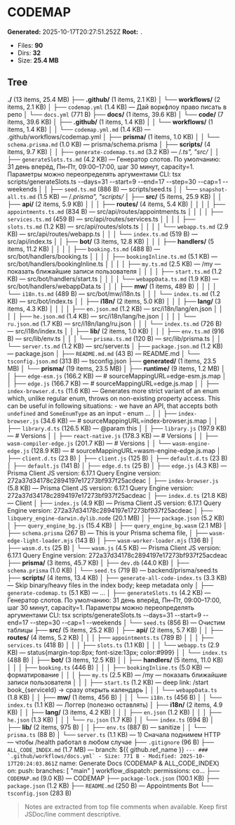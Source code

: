 # CODEMAP

**Generated:** 2025-10-17T20:27:51.252Z
**Root:** `.`

- Files: **90**
- Dirs: **32**
- Size: **25.4 MB**

## Tree

**./** (13 items, 25.4 MB)
├── **.github/** (1 items, 2.1 KB)
│   └── **workflows/** (2 items, 2.1 KB)
│       ├── `codemap.yml` (1.4 KB) — Дай воркфлоу право писать в репо
│       └── `docs.yml` (771 B)
├── **docs/** (1 items, 39.6 KB)
│   └── **code/** (7 items, 39.6 KB)
│       ├── **.github/** (1 items, 1.4 KB)
│       │   └── **workflows/** (1 items, 1.4 KB)
│       │       └── `codemap.yml.md` (1.4 KB) — .github/workflows/codemap.yml
│       ├── **prisma/** (1 items, 1.0 KB)
│       │   └── `schema.prisma.md` (1.0 KB) — prisma/schema.prisma
│       ├── **scripts/** (4 items, 9.7 KB)
│       │   ├── `generate-codemap.ts.md` (3.2 KB) — /*.ts", "src/*
│       │   ├── `generateSlots.ts.md` (4.2 KB) — Генератор слотов. По умолчанию: 31 день вперёд, Пн–Пт, 09:00–17:00, шаг 30 минут, capacity=1. Параметры можно переопределять аргументами CLI: tsx scripts/generateSlots.ts --days=31 --start=9 --end=17 --step=30 --cap=1 --weekends
│       │   ├── `seed.ts.md` (886 B) — scripts/seed.ts
│       │   └── `snapshot-all.ts.md` (1.5 KB) — /*.prisma", "scripts/*
│       ├── **src/** (5 items, 25.9 KB)
│       │   ├── **api/** (2 items, 5.9 KB)
│       │   │   ├── **routes/** (4 items, 5.4 KB)
│       │   │   │   ├── `appointments.ts.md` (834 B) — src/api/routes/appointments.ts
│       │   │   │   ├── `services.ts.md` (459 B) — src/api/routes/services.ts
│       │   │   │   ├── `slots.ts.md` (1.2 KB) — src/api/routes/slots.ts
│       │   │   │   └── `webapp.ts.md` (2.9 KB) — src/api/routes/webapp.ts
│       │   │   └── `index.ts.md` (519 B) — src/api/index.ts
│       │   ├── **bot/** (3 items, 12.8 KB)
│       │   │   ├── **handlers/** (5 items, 11.2 KB)
│       │   │   │   ├── `booking.ts.md` (488 B) — src/bot/handlers/booking.ts
│       │   │   │   ├── `bookingInline.ts.md` (5.1 KB) — src/bot/handlers/bookingInline.ts
│       │   │   │   ├── `my.ts.md` (2.5 KB) — /my — показать ближайшие записи пользователя
│       │   │   │   ├── `start.ts.md` (1.2 KB) — src/bot/handlers/start.ts
│       │   │   │   └── `webappData.ts.md` (1.9 KB) — src/bot/handlers/webappData.ts
│       │   │   ├── **mw/** (1 items, 489 B)
│       │   │   │   └── `i18n.ts.md` (489 B) — src/bot/mw/i18n.ts
│       │   │   └── `index.ts.md` (1.2 KB) — src/bot/index.ts
│       │   ├── **i18n/** (2 items, 5.0 KB)
│       │   │   ├── **lang/** (3 items, 4.3 KB)
│       │   │   │   ├── `en.json.md` (1.2 KB) — src/i18n/lang/en.json
│       │   │   │   ├── `he.json.md` (1.4 KB) — src/i18n/lang/he.json
│       │   │   │   └── `ru.json.md` (1.7 KB) — src/i18n/lang/ru.json
│       │   │   └── `index.ts.md` (726 B) — src/i18n/index.ts
│       │   ├── **lib/** (2 items, 1.0 KB)
│       │   │   ├── `env.ts.md` (916 B) — src/lib/env.ts
│       │   │   └── `prisma.ts.md` (120 B) — src/lib/prisma.ts
│       │   └── `server.ts.md` (1.2 KB) — src/server.ts
│       ├── `package.json.md` (1.2 KB) — package.json
│       ├── `README.md.md` (43 B) — README.md
│       └── `tsconfig.json.md` (313 B) — tsconfig.json
├── **generated/** (1 items, 23.5 MB)
│   └── **prisma/** (19 items, 23.5 MB)
│       ├── **runtime/** (9 items, 1.2 MB)
│       │   ├── `edge-esm.js` (166.2 KB) — # sourceMappingURL=edge-esm.js.map
│       │   ├── `edge.js` (166.7 KB) — # sourceMappingURL=edge.js.map
│       │   ├── `index-browser.d.ts` (11.6 KB) — Generates more strict variant of an enum which, unlike regular enum, throws on non-existing property access. This can be useful in following situations: - we have an API, that accepts both `undefined` and `SomeEnumType` as an input - enum …
│       │   ├── `index-browser.js` (34.6 KB) — # sourceMappingURL=index-browser.js.map
│       │   ├── `library.d.ts` (126.5 KB) — @param this
│       │   ├── `library.js` (197.9 KB) — # Versions
│       │   ├── `react-native.js` (178.3 KB) — # Versions
│       │   ├── `wasm-compiler-edge.js` (201.7 KB) — # Versions
│       │   └── `wasm-engine-edge.js` (128.9 KB) — # sourceMappingURL=wasm-engine-edge.js.map
│       ├── `client.d.ts` (23 B)
│       ├── `client.js` (125 B)
│       ├── `default.d.ts` (23 B)
│       ├── `default.js` (141 B)
│       ├── `edge.d.ts` (25 B)
│       ├── `edge.js` (4.3 KB) — Prisma Client JS version: 6.17.1 Query Engine version: 272a37d34178c2894197e17273bf937f25acdeac
│       ├── `index-browser.js` (5.8 KB) — Prisma Client JS version: 6.17.1 Query Engine version: 272a37d34178c2894197e17273bf937f25acdeac
│       ├── `index.d.ts` (21.8 KB) — Client
│       ├── `index.js` (4.9 KB) — Prisma Client JS version: 6.17.1 Query Engine version: 272a37d34178c2894197e17273bf937f25acdeac
│       ├── `libquery_engine-darwin.dylib.node` (20.1 MB)
│       ├── `package.json` (5.2 KB)
│       ├── `query_engine_bg.js` (15.4 KB)
│       ├── `query_engine_bg.wasm` (2.1 MB)
│       ├── `schema.prisma` (267 B) — This is your Prisma schema file,
│       ├── `wasm-edge-light-loader.mjs` (143 B)
│       ├── `wasm-worker-loader.mjs` (136 B)
│       ├── `wasm.d.ts` (25 B)
│       └── `wasm.js` (4.5 KB) — Prisma Client JS version: 6.17.1 Query Engine version: 272a37d34178c2894197e17273bf937f25acdeac
├── **prisma/** (3 items, 45.7 KB)
│   ├── `dev.db` (44.0 KB)
│   ├── `schema.prisma` (1.0 KB)
│   └── `seed.ts` (719 B) — backend/prisma/seed.ts
├── **scripts/** (4 items, 13.4 KB)
│   ├── `generate-all-code-index.ts` (3.3 KB) — Skip binary/heavy files in the index body; keep metadata only
│   ├── `generate-codemap.ts` (5.1 KB) — ...
│   ├── `generateSlots.ts` (4.2 KB) — Генератор слотов. По умолчанию: 31 день вперёд, Пн–Пт, 09:00–17:00, шаг 30 минут, capacity=1. Параметры можно переопределять аргументами CLI: tsx scripts/generateSlots.ts --days=31 --start=9 --end=17 --step=30 --cap=1 --weekends
│   └── `seed.ts` (856 B) — Очистим таблицы
├── **src/** (5 items, 25.2 KB)
│   ├── **api/** (2 items, 5.7 KB)
│   │   ├── **routes/** (4 items, 5.2 KB)
│   │   │   ├── `appointments.ts` (789 B)
│   │   │   ├── `services.ts` (418 B)
│   │   │   ├── `slots.ts` (1.1 KB)
│   │   │   └── `webapp.ts` (2.9 KB) — status{margin-top:8px; font-size:13px; color:#999}
│   │   └── `index.ts` (488 B)
│   ├── **bot/** (3 items, 12.5 KB)
│   │   ├── **handlers/** (5 items, 11.0 KB)
│   │   │   ├── `booking.ts` (446 B)
│   │   │   ├── `bookingInline.ts` (5.0 KB) — форматирование
│   │   │   ├── `my.ts` (2.5 KB) — /my — показать ближайшие записи пользователя
│   │   │   ├── `start.ts` (1.2 KB) — deep link: /start book_{serviceId} → сразу открыть календарь
│   │   │   └── `webappData.ts` (1.8 KB)
│   │   ├── **mw/** (1 items, 456 B)
│   │   │   └── `i18n.ts` (456 B)
│   │   └── `index.ts` (1.1 KB) — Логгер (полезно оставлять)
│   ├── **i18n/** (2 items, 4.9 KB)
│   │   ├── **lang/** (3 items, 4.2 KB)
│   │   │   ├── `en.json` (1.2 KB)
│   │   │   ├── `he.json` (1.3 KB)
│   │   │   └── `ru.json` (1.7 KB)
│   │   └── `index.ts` (694 B)
│   ├── **lib/** (2 items, 975 B)
│   │   ├── `env.ts` (887 B) — sanitize
│   │   └── `prisma.ts` (88 B)
│   └── `server.ts` (1.1 KB) — 1) Сначала поднимем HTTP — чтобы /health работал в любом случае
├── `.gitignore` (96 B)
├── `ALL_CODE_INDEX.md` (1.7 MB) — branch: ${{ github.ref_name }} ``` --- ### `.github/workflows/docs.yml` - Size: 771 B - Modified: 2025-10-17T20:24:03.861Z ``` name: Generate Docs (CODEMAP & ALL_CODE_INDEX) on: push: branches: [ "main" ] workflow_dispatch: permissions: co…
├── `CODEMAP.md` (9.0 KB) — CODEMAP
├── `package-lock.json` (100.1 KB)
├── `package.json` (1.2 KB)
├── `README.md` (250 B) — Appointments Bot
└── `tsconfig.json` (283 B)

> Notes are extracted from top file comments when available. Keep first JSDoc/line comment descriptive.